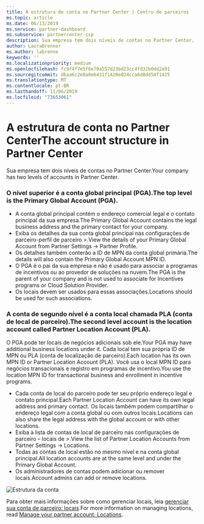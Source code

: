 ```yaml
---
title: A estrutura de conta no Partner Center | Centro de parceiros
ms.topic: article
ms.date: 06/13/2019
ms.service: partner-dashboard
ms.subservice: partnercenter-csp
description: Sua empresa tem dois níveis de contas no Partner Center.
author: LauraBrenner
ms.author: labrenne
keywords: ''
ms.localizationpriority: medium
ms.openlocfilehash: fc9f4f7e5f6e70a557d23bd23cc4fd32b0dd2a91
ms.sourcegitcommit: dbaa6c2e8a0e6431f1420e024cca6d0dd54f1425
ms.translationtype: MT
ms.contentlocale: pt-BR
ms.lasthandoff: 11/06/2019
ms.locfileid: "73653061"
---
```

# <a name="the-account-structure-in-partner-center"></a><span data-ttu-id="b6b5a-103">A estrutura de conta no Partner Center</span><span class="sxs-lookup"><span data-stu-id="b6b5a-103">The account structure in Partner Center</span></span>

<span data-ttu-id="b6b5a-104">Sua empresa tem dois níveis de contas no Partner Center.</span><span class="sxs-lookup"><span data-stu-id="b6b5a-104">Your company has two levels of accounts in Partner Center.</span></span> 

### <a name="the-top-level-is-the-primary-global-account-pga"></a><span data-ttu-id="b6b5a-105">O nível superior é a conta global principal (PGA).</span><span class="sxs-lookup"><span data-stu-id="b6b5a-105">The top level is the Primary Global Account (PGA).</span></span>

- <span data-ttu-id="b6b5a-106">A conta global principal contém o endereço comercial legal e o contato principal da sua empresa.</span><span class="sxs-lookup"><span data-stu-id="b6b5a-106">The Primary Global Account contains the legal business address and the primary contact for your company.</span></span> 
- <span data-ttu-id="b6b5a-107">Exiba os detalhes da sua conta global principal nas configurações de parceiro-perfil de parceiro >.</span><span class="sxs-lookup"><span data-stu-id="b6b5a-107">View the details of your Primary Global Account from Partner Settings -> Partner Profile.</span></span>
- <span data-ttu-id="b6b5a-108">Os detalhes também conterão a ID de MPN da conta global primária.</span><span class="sxs-lookup"><span data-stu-id="b6b5a-108">The details will also contain the Primary Global Account MPN ID.</span></span> 
- <span data-ttu-id="b6b5a-109">O PGA é o pai da sua empresa e não é usado para associar a programas de incentivos ou ao provedor de soluções na nuvem.</span><span class="sxs-lookup"><span data-stu-id="b6b5a-109">The PGA is the parent of your company and is not used to associate for Incentives programs or Cloud Solution Provider.</span></span> 
- <span data-ttu-id="b6b5a-110">Os locais devem ser usados para essas associações.</span><span class="sxs-lookup"><span data-stu-id="b6b5a-110">Locations should be used for such associations.</span></span>

### <a name="the-second-level-account-is-the-location-account-called-partner-location-account-pla"></a><span data-ttu-id="b6b5a-111">A conta de segundo nível é a conta local chamada PLA (conta de local de parceiro).</span><span class="sxs-lookup"><span data-stu-id="b6b5a-111">The second level account is the location account called Partner Location Account (PLA).</span></span>

<span data-ttu-id="b6b5a-112">O PGA pode ter locais de negócios adicionais sob ele.</span><span class="sxs-lookup"><span data-stu-id="b6b5a-112">Your PGA may have additional business locations under it.</span></span> <span data-ttu-id="b6b5a-113">Cada local tem sua própria ID de MPN ou PLA (conta de localização de parceiro).</span><span class="sxs-lookup"><span data-stu-id="b6b5a-113">Each location has its own MPN ID or Partner Location Account (PLA).</span></span> <span data-ttu-id="b6b5a-114">Você usa o local MPN ID para negócios transacionais e registro em programas de incentivo.</span><span class="sxs-lookup"><span data-stu-id="b6b5a-114">You use the location MPN ID for transactional business and enrollment in incentive programs.</span></span>

- <span data-ttu-id="b6b5a-115">Cada conta de local do parceiro pode ter seu próprio endereço legal e contato principal.</span><span class="sxs-lookup"><span data-stu-id="b6b5a-115">Each Partner Location Account can have its own legal address and primary contact.</span></span> <span data-ttu-id="b6b5a-116">Os locais também podem compartilhar o endereço legal com a conta global ou com outros locais.</span><span class="sxs-lookup"><span data-stu-id="b6b5a-116">Locations can also share the legal address with the global account or with other locations.</span></span>
- <span data-ttu-id="b6b5a-117">Exiba a lista de contas de local de parceiro nas configurações de parceiro – locais de >.</span><span class="sxs-lookup"><span data-stu-id="b6b5a-117">View the list of Partner Location Accounts from Partner Settings -> Locations.</span></span>
- <span data-ttu-id="b6b5a-118">Todas as contas de local estão no mesmo nível e na conta global principal.</span><span class="sxs-lookup"><span data-stu-id="b6b5a-118">All location accounts are at the same level and under the Primary Global Account.</span></span>
- <span data-ttu-id="b6b5a-119">Os administradores de contas podem adicionar ou remover locais.</span><span class="sxs-lookup"><span data-stu-id="b6b5a-119">Account admins can add or remove locations.</span></span>

![Estrutura da conta](images/accountstructure.png)

<span data-ttu-id="b6b5a-121">Para obter mais informações sobre como gerenciar locais, leia [gerenciar sua conta de parceiro: locais](manage-locations.md).</span><span class="sxs-lookup"><span data-stu-id="b6b5a-121">For more information on managing locations, read [Manage your partner account: Locations](manage-locations.md).</span></span> 




















